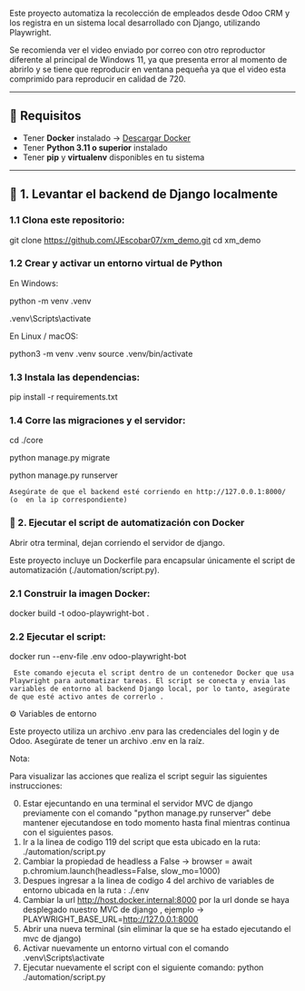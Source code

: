 
Este proyecto automatiza la recolección de empleados desde Odoo CRM y los registra en un sistema local desarrollado con Django, utilizando Playwright.

Se recomienda ver el video enviado por correo con otro reproductor diferente al principal de Windows 11, ya que presenta error al momento de abrirlo y se tiene que reproducir en ventana pequeña ya que el video esta comprimido para reproducir en calidad de 720.


---

## 🧰 Requisitos

- Tener **Docker** instalado → [Descargar Docker](https://www.docker.com/)
- Tener **Python 3.11 o superior** instalado
- Tener **pip** y **virtualenv** disponibles en tu sistema

---

## 🧪 1. Levantar el backend de Django localmente

### 1.1 Clona este repositorio:

git clone https://github.com/JEscobar07/xm_demo.git
cd xm_demo

### 1.2 Crear y activar un entorno virtual de Python
En Windows:

python -m venv .venv

.venv\Scripts\activate

En Linux / macOS:

python3 -m venv .venv
source .venv/bin/activate

### 1.3 Instala las dependencias:

pip install -r requirements.txt

### 1.4 Corre las migraciones y el servidor:

cd ./core

python manage.py migrate

python manage.py runserver

    Asegúrate de que el backend esté corriendo en http://127.0.0.1:8000/ (o  en la ip correspondiente)
    
### 🐳 2. Ejecutar el script de automatización con Docker

Abrir otra terminal, dejan corriendo el servidor de django.

Este proyecto incluye un Dockerfile para encapsular únicamente el script de automatización (./automation/script.py).

### 2.1 Construir la imagen Docker:

docker build -t odoo-playwright-bot .

### 2.2 Ejecutar el script:

docker run --env-file .env odoo-playwright-bot

     Este comando ejecuta el script dentro de un contenedor Docker que usa Playwright para automatizar tareas. El script se conecta y envia las variables de entorno al backend Django local, por lo tanto, asegúrate de que esté activo antes de correrlo .

⚙️ Variables de entorno

Este proyecto utiliza un archivo .env para las credenciales del login y de Odoo. Asegúrate de tener un archivo .env en la raíz.

Nota:

Para visualizar las acciones que realiza el script seguir las siguientes instrucciones:

0) Estar ejecuntando en una terminal el servidor MVC de django previamente con el comando "python manage.py runserver" debe mantener  ejecutandose en todo momento hasta final mientras continua con el siguientes pasos.
1) Ir a la linea de codigo 119 del script que esta ubicado en la ruta: ./automation/script.py
2) Cambiar la propiedad de headless a False ->  browser = await p.chromium.launch(headless=False, slow_mo=1000)
3) Despues ingresar a la linea de codigo 4 del archivo de variables de entorno ubicada en la ruta : ./.env
4) Cambiar la url http://host.docker.internal:8000 por la url donde se haya desplegado nuestro MVC de django , ejemplo -> PLAYWRIGHT_BASE_URL=http://127.0.0.1:8000
5) Abrir una nueva terminal (sin eliminar la que se ha estado ejecutando el mvc de django)
6) Activar nuevamente un entorno virtual con el comando .venv\Scripts\activate
7) Ejecutar nuevamente el script con el siguiente comando: python ./automation/script.py

